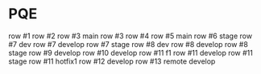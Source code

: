 # PQE
row #1
row #2
row #3 main
row #3
row #4
row #5 main
row #6 stage
row #7 dev
row #7 develop
row #7 stage
row #8 dev
row #8 develop
row #8 stage
row #9 develop
row #10 develop
row #11 f1
row #11 develop
row #11 stage
row #11 hotfix1
row #12 develop
row #13 remote develop
